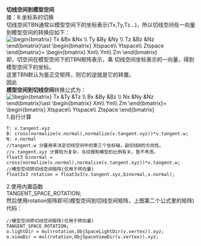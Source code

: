 **切线空间到模型空间**  
接：8.坐标系的切换  
切线空间TBN通常以模型空间下的坐标表示(Tx,Ty,Tz...)，所以切线空间任一向量到模型空间的转换应如下：  
<img src="https://latex.codecogs.com/gif.latex?\begin{bmatrix}&space;Tx&space;&Bx&space;&Nx&space;\\&space;Ty&space;&By&space;&Ny&space;\\&space;Tz&space;&Bz&space;&Nz&space;\end{bmatrix}\ast&space;\begin{bmatrix}&space;Xtspace\\&space;Ytspace\\&space;Ztspace&space;\end{bmatrix}=&space;\begin{bmatrix}&space;Xm\\&space;Ym\\&space;Zm&space;\end{bmatrix}" title="\begin{bmatrix} Tx &Bx &Nx \\ Ty &By &Ny \\ Tz &Bz &Nz \end{bmatrix}\ast \begin{bmatrix} Xtspace\\ Ytspace\\ Ztspace \end{bmatrix}= \begin{bmatrix} Xm\\ Ym\\ Zm \end{bmatrix}" /></a>  
即，切空间在模型空间下的TBN矩阵表示，乘 切线空间坐标表示的一向量，得到模型空间下的坐标。  
这里TBN默认为是正交矩阵，则它的逆就是它的转置。  
因此  
**模型空间到切线空间**转换公式为：  
<img src="https://latex.codecogs.com/gif.latex?\begin{bmatrix}&space;Tx&space;&Ty&space;&Tz&space;\\&space;Bx&space;&By&space;&Bz&space;\\&space;Nx&space;&Ny&space;&Nz&space;\end{bmatrix}\ast&space;\begin{bmatrix}&space;Xm\\&space;Ym\\&space;Zm&space;\end{bmatrix}=&space;\begin{bmatrix}&space;Xtspace\\&space;Ytspace\\&space;Ztspace&space;\end{bmatrix}" title="\begin{bmatrix} Tx &Ty &Tz \\ Bx &By &Bz \\ Nx &Ny &Nz \end{bmatrix}\ast \begin{bmatrix} Xm\\ Ym\\ Zm \end{bmatrix}= \begin{bmatrix} Xtspace\\ Ytspace\\ Ztspace \end{bmatrix}" /></a>  
1.自行计算  

	T: v.tangent.xyz
	B: cross(normalize(v.normal),normalize(v.tangent.xyz))*v.tangent.w;
	N: v.normal
	//tangent.w 分量用来决定切线空间中的第三个坐标轴，副切线B的方向性。
	//v.tangent.xyz 计算较为复杂，与纹理和模型的比例有关，暂不考虑。
	float3 binormal = cross(normalize(v.normal),normalize(v.tangent.xyz))*v.tangent.w;
	//模型空间转切线空间矩阵(仅用于转向量)
	float3x3 rotation = float3x3(v.tangent.xyz,binormal,v.normal);


2.使用内置函数  
TANGENT_SPACE_ROTATION;  
然后使用rotation矩阵即可(模型空间到切线空间矩阵，上图第二个公式里的矩阵)  
代码：  

	//模型空间转切线空间矩阵(仅用于转向量)
	TANGENT_SPACE_ROTATION;	
	o.lightDir = mul(rotation,ObjSpaceLightDir(v.vertex)).xyz;
	o.viewDir = mul(rotation,ObjSpaceViewDir(v.vertex)).xyz;